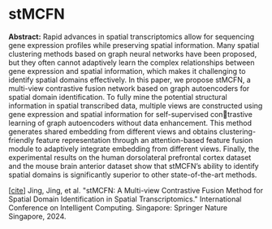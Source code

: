 # stMCFN

**Abstract:** Rapid advances in spatial transcriptomics allow for sequencing gene expression profiles while preserving spatial information. Many spatial clustering methods based on graph neural networks have been proposed, but they often cannot adaptively learn the complex relationships between gene expression and spatial information, which makes it challenging to identify spatial domains effectively. In this paper, we propose stMCFN, a multi-view contrastive fusion network based on graph autoencoders for spatial domain identification. To fully mine the potential structural information in spatial transcribed data, multiple views are constructed using gene expression and spatial information for self-supervised contrastive learning of graph autoencoders without data enhancement. This method generates shared embedding from different views and obtains clustering-friendly feature representation through an attention-based feature fusion module to adaptively integrate embedding from different views. Finally, the experimental results on the human dorsolateral prefrontal cortex dataset and the mouse brain anterior dataset show that stMCFN’s ability to identify spatial domains is significantly superior to other state-of-the-art methods.

[[cite](https://link.springer.com/chapter/10.1007/978-981-97-5689-6_28)]
Jing, Jing, et al. "stMCFN: A Multi-view Contrastive Fusion Method for Spatial Domain Identification in Spatial Transcriptomics." International Conference on Intelligent Computing. Singapore: Springer Nature Singapore, 2024.
